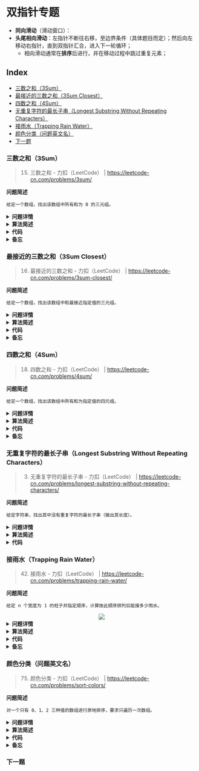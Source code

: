 双指针专题
===
- **同向滑动**（滑动窗口）：
- **头尾相向滑动**：左指针不断往右移，至边界条件（具体题目而定）；然后向左移动右指针，直到双指针汇合，进入下一轮循环；
    - 相向滑动通常在**排序**后进行，并在移动过程中跳过重复元素；

Index
---
<!-- TOC -->

- [三数之和（3Sum）](#三数之和3sum)
- [最接近的三数之和（3Sum Closest）](#最接近的三数之和3sum-closest)
- [四数之和（4Sum）](#四数之和4sum)
- [无重复字符的最长子串（Longest Substring Without Repeating Characters）](#无重复字符的最长子串longest-substring-without-repeating-characters)
- [接雨水（Trapping Rain Water）](#接雨水trapping-rain-water)
- [颜色分类（问题英文名）](#颜色分类问题英文名)
- [下一题](#下一题)

<!-- /TOC -->



### 三数之和（3Sum）
> 15. 三数之和 - 力扣（LeetCode） | https://leetcode-cn.com/problems/3sum/

**问题简述**
```text
给定一个数组，找出该数组中所有和为 0 的三元组。
```

<details><summary><b>问题详情</b></summary> 

```text
给你一个包含 n 个整数的数组 nums，判断 nums 中是否存在三个元素 a，b，c ，使得 a + b + c = 0 ？请你找出所有和为 0 且不重复的三元组。

注意：答案中不可以包含重复的三元组。

示例 1：
    输入：nums = [-1,0,1,2,-1,-4]
    输出：[[-1,-1,2],[-1,0,1]]

示例 2：
    输入：nums = []
    输出：[]

示例 3：
    输入：nums = [0]
    输出：[]

提示：
    0 <= nums.length <= 3000
    -10^5 <= nums[i] <= 10^5
```

</details>

<details><summary><b>算法简述</b></summary> 

1. 对数组排序；
1. 先**固定一个数**，通常固定第一个数，或者最后一个，两者类似
    - 不建议固定中间位置的数（见踩坑记录）；
1. 此时左右指针分别指向**剩余部分**的首尾位置；此时若三数之和小于目标值，则右移左指针；若大于目标值，则左移右指针；

- 为避免存入重复三元组，需要循环跳过重复元素；可以使用 set 去重，但这不是考察要点，其次也存在效率问题；
- 适当进行剪枝可以提升性能；

</details>

<details><summary><b>代码</b></summary> 

**python**：时间复杂度：`O(n^2)`，空间复杂度：`O(n)`
```python
from typing import List

class Solution:
    def threeSum(self, nums: List[int]) -> List[List[int]]:
        # 设置目标值
        target = 0

        ret = []
        L = len(nums)
        if L < 3:
            return ret

        # 排序
        nums = sorted(nums)
        for i in range(L - 2):  # 固定第一个数，注意范围
            # 剪枝
            if i > 0 and nums[i] == nums[i - 1]: continue
            if nums[i] + nums[i + 1] + nums[i + 2] > target: break
            if nums[i] + nums[L - 2] + nums[L - 1] < target: continue

            # 设置左右指针
            l, r = i + 1, L - 1
            while l < r:

                s = nums[i] + nums[l] + nums[r]
                if s < target:
                    l += 1
                elif s > target:
                    r -= 1
                else:  # s == target
                    ret.append([nums[i], nums[l], nums[r]])

                    # 同时移动双指针
                    l += 1
                    r -= 1

                    # 如果跟上一个值相同，就跳过
                    while l < r and nums[l] == nums[l - 1]: l += 1
                    while l < r and nums[r] == nums[r + 1]: r -= 1

        return ret

```

</details>

<details><summary><b>备忘</b></summary> 

1. 为什么不要固定中间位置的数
    - 固定第一个或最后一个数可以**缩小**每次遍历双指针的范围；
    - 但是固定中间位置的数则不会，这会带来额外的判重操作；
        
        ```python
        # 固定第一个数
        for i in range(L - 2):
            lp, rp = i + 1, L - 1  # 左指针与 i 的位置相关
        
        # 固定中间位置的数
        for i in range(1, L - 1):
            lp, rp = 0, L - 1  # 左右指针始终不变
        ```

1. 如何利用单调性剪枝
    - 在经过排序后，每轮迭代时，三数之和的最大值 `max_s` 和最小值`min_s`是确定的；
    - 所以当 `min_s > target` 或 `max_s < target` 时，后续都不可能存在等于目标值的三元组；
    - 注意：`min_s` 已经是当前的全局最小值，而 `max_s` 却不是全局最大值，所以前者可以 `break`，后者则应该 `continue`；
    - 代码细节：

        ```python
        # min_s
        if nums[i] + nums[i + 1] + nums[i + 2] > target: break
        # max_s
        if nums[i] + nums[L - 2] + nums[L - 1] < target: continue
        ```

</details>


### 最接近的三数之和（3Sum Closest）
> 16. 最接近的三数之和 - 力扣（LeetCode） | https://leetcode-cn.com/problems/3sum-closest/

**问题简述**
```text
给定一个数组，找出该数组中和最接近指定值的三元组。
```

<details><summary><b>问题详情</b></summary> 

```text
给定一个包括 n 个整数的数组 nums 和 一个目标值 target。找出 nums 中的三个整数，使得它们的和与 target 最接近。返回这三个数的和。假定每组输入只存在唯一答案。

示例：
    输入：nums = [-1,2,1,-4], target = 1
    输出：2
    解释：与 target 最接近的和是 2 (-1 + 2 + 1 = 2) 。

提示：
    3 <= nums.length <= 10^3
    -10^3 <= nums[i] <= 10^3
    -10^4 <= target <= 10^4
```

</details>

<details><summary><b>算法简述</b></summary> 

1. 先对数组排序，然后用前三个数的和初始化返回值 ret；
1. 先固定第一个数字，然后左右双指针遍历剩余部分；
1. 若此时三数之和小于目标值，则右移左指针；若大于目标值，则左移右指针；
    - 如果等于则直接返回结果，结束程序；
1. 期间如果当前和比 ret 更接近目标值，则更新 ret；

- 利用单调性进行剪枝能大幅提升性能（本题中这一点可能比双指针遍历更重要）

</details>

<details><summary><b>代码</b></summary> 

**python**：时间复杂度：`O(n^2)`，空间复杂度：`O(1)`
```python
from typing import List

class Solution:
    def threeSumClosest(self, nums: List[int], target: int) -> int:
        nums = sorted(nums)

        L = len(nums)
        ret = nums[0] + nums[1] + nums[2]  # 初始化，len(nums) >= 3
        for i in range(L - 2):

            # 跳过重复元素
            if i > 0 and nums[i] == nums[i - 1]:
                continue

            # 剪枝：利用单调性
            min_s = nums[i] + nums[i + 1] + nums[i + 2]  # 最小和
            if min_s > target:
                if abs(min_s - target) < abs(ret - target):
                    ret = min_s
                break

            max_s = nums[i] + nums[L - 2] + nums[L - 1]  # 最大和
            if max_s < target:
                ret = max_s
                continue

            # 初始化双指针
            l, r = i + 1, L - 1
            while l < r:
                s = nums[i] + nums[l] + nums[r]
                if abs(s - target) < abs(ret - target):
                    ret = s

                if s < target:
                    l += 1
                    while l < r and nums[l] == nums[l - 1]: l += 1
                elif s > target:
                    r -= 1
                    while l < r and nums[r] == nums[r + 1]: r -= 1
                else:  # ret == target
                    return ret
        return ret

```

</details>

<details><summary><b>备忘</b></summary> 

1. 如何利用单调性剪枝
    - 在经过排序后，每轮迭代时，三数之和的最大值和最小值是确定的；
    - 所以如果最小值比目标值大，那么后面无论怎么移动双指针，差值都只会越来越大；最大值比目标值小时同理；
    - 代码细节：

        ```python
        # 剪枝：利用单调性
        min_s = nums[i] + nums[i + 1] + nums[i + 2]  # 最小和
        if min_s > target:  # 如果最小和也大于 target，则剩余部分的差值肯定越来越大
            # 容易忽略的一步，注意此时也是有可能出现答案的，比如 ret < 0 < min_s 时
            if abs(min_s - target) < abs(ret - target):
                ret = min_s
            break

        max_s = nums[i] + nums[L - 2] + nums[L - 1]  # 最大和
        if max_s < target:  # 如果最大和也小于 target，则剩余部分的差值肯定越来越大
            ret = max_s  # 此时 ret < max_s < target，所以 max_s 必然比当前 ret 更接近目标值
            continue
        ```

</details>


### 四数之和（4Sum）
> 18. 四数之和 - 力扣（LeetCode） | https://leetcode-cn.com/problems/4sum/

**问题简述**
```text
给定一个数组，找出该数组中所有和为指定值的四元组。
```

<details><summary><b>问题详情</b></summary> 

```text
给定一个包含 n 个整数的数组 nums 和一个目标值 target，判断 nums 中是否存在四个元素 a，b，c 和 d ，使得 a + b + c + d 的值与 target 相等？找出所有满足条件且不重复的四元组。

注意：答案中不可以包含重复的四元组。

示例 1：
    输入：nums = [1,0,-1,0,-2,2], target = 0
    输出：[[-2,-1,1,2],[-2,0,0,2],[-1,0,0,1]]

示例 2：
    输入：nums = [], target = 0
    输出：[]

提示：

    0 <= nums.length <= 200
    -10^9 <= nums[i] <= 10^9
    -10^9 <= target <= 10^9
```

</details>

<details><summary><b>算法简述</b></summary> 

1. 在三数之和的基础上再套一层循环，相当于每次固定前两个数，然后对后两个数进行双指针移动；

</details>

<details><summary><b>代码</b></summary> 

**python**：时间复杂度：`O(n^3)`，空间复杂度：`O(n)`
```python
class Solution:
    def fourSum(self, nums: List[int], target: int) -> List[List[int]]:
        ret = []
        L = len(nums)
        if L < 4: return ret

        nums = sorted(nums)
        for i in range(L - 3):
            # 剪枝
            if nums[i] + nums[i + 1] + nums[i + 2] + nums[i + 3] > target: break
            if nums[i] + nums[L - 1] + nums[L - 2] + nums[L - 1] < target: continue
            if i > 0 and nums[i] == nums[i - 1]: continue

            for j in range(i + 1, L - 2):
                # 剪枝
                if nums[i] + nums[j] + nums[j + 1] + nums[j + 2] > target: break
                if nums[i] + nums[j] + nums[L - 2] + nums[L - 1] < target: continue
                if j > i + 1 and nums[j] == nums[j - 1]: continue

                l, r = j + 1, L - 1
                while l < r:
                    s = nums[i] + nums[j] + nums[l] + nums[r]

                    if s < target:
                        l += 1
                    elif s > target:
                        r -= 1
                    else:
                        ret.append([nums[i], nums[j], nums[l], nums[r]])
                        l += 1
                        r -= 1

                        while l < r and nums[l] == nums[l - 1]: l += 1
                        while l < r and nums[r] == nums[r + 1]: r -= 1

        return ret

```

</details>

<details><summary><b>备忘</b></summary> 

1. 注意每一层都可以进行剪枝；

</details>


### 无重复字符的最长子串（Longest Substring Without Repeating Characters）
> 3. 无重复字符的最长子串 - 力扣（LeetCode） | https://leetcode-cn.com/problems/longest-substring-without-repeating-characters/

**问题简述**
```text
给定字符串，找出其中没有重复字符的最长子串（输出其长度）。
```

<details><summary><b>问题详情</b></summary> 

```text
给定一个字符串，请你找出其中不含有重复字符的 最长子串 的长度。

示例 1:
    输入: s = "abcabcbb"
    输出: 3 
    解释: 因为无重复字符的最长子串是 "abc"，所以其长度为 3。

示例 2:
    输入: s = "bbbbb"
    输出: 1
    解释: 因为无重复字符的最长子串是 "b"，所以其长度为 1。

示例 3:
    输入: s = "pwwkew"
    输出: 3
    解释: 因为无重复字符的最长子串是 "wke"，所以其长度为 3。
         请注意，你的答案必须是 子串 的长度，"pwke" 是一个子序列，不是子串。

示例 4:
    输入: s = ""
    输出: 0
 
提示：
    0 <= s.length <= 5 * 104
    s 由英文字母、数字、符号和空格组成
```

</details>

<details><summary><b>算法简述</b></summary> 

1. 双指针作为一个滑动窗口同向移动，记录窗口中出现过的最长不重复子串；
1. 使用字典记录每个字符最新的位置；
1. 如果是新字符，更新长度；反之更新窗口的起始位置，即移动左指针到该字符上次出现的位置作为新窗口的起点；
- **注意**：即使是出现过的字符，但如果它不在新窗口内，就不需要更新窗口；如 `abcbcde`，当右指针移至第二个 `c` 时，此时新窗口的起始位置已经是第二个 `b` 了，在第一个 `c` 之前，此时就不需要更新窗口；

</details>

<details><summary><b>代码</b></summary> 

**python**：时间复杂度：`O(n)`，空间复杂度：`O(1)`
```python
class Solution:
    def lengthOfLongestSubstring(self, s: str) -> int:
        idx = {}

        l = -1
        ret = 0
        for r, c in enumerate(s):
            if c in idx and idx[c] > l:
                l = idx[c]
            else:
                if r - l > ret:
                    ret = r - l

            idx[c] = r

        return ret
```

</details>


### 接雨水（Trapping Rain Water）
> 42. 接雨水 - 力扣（LeetCode） | https://leetcode-cn.com/problems/trapping-rain-water/

**问题简述**
```text
给定 n 个宽度为 1 的柱子并指定顺序，计算按此顺序排列后能接多少雨水。
```

<div align="center"><img src="./_assets/rainwatertrap.png" height="" /></div>

<details><summary><b>问题详情</b></summary> 

```text
给定 n 个非负整数表示每个宽度为 1 的柱子的高度图，计算按此排列的柱子，下雨之后能接多少雨水。

示例 1:
    输入：height = [0,1,0,2,1,0,1,3,2,1,2,1]
    输出：6
    解释：上面是由数组 [0,1,0,2,1,0,1,3,2,1,2,1] 表示的高度图，在这种情况下，可以接 6 个单位的雨水（蓝色部分表示雨水）。 

示例 2:
    输入：height = [4,2,0,3,2,5]
    输出：9

提示：
    n == height.length
    0 <= n <= 3 * 104
    0 <= height[i] <= 10^5
```

</details>

<details><summary><b>算法简述</b></summary> 

- 本题可以抽象为：对 `height` 中的每个位置，分别找出其左右最高的柱子，记为 `max_l` 和 `max_r`，则每个位置的储水量为 `min(max_l, max_r) - height[i]`，然后叠加各位置的储水量即为答案；

**思路 1**
- 分别从左往右和从右往左循环两次，找出每个位置左侧的最高点 `max_l` 和右侧的最高点 `max_r`，分别存储在两个数组中；然后再循环一次记录每个位置的储水量；
- 时间复杂度：`O(n)`，空间复杂度：`O(n)`

**思路 2**
- 使用左右双指针，配合两个变量维护 `max_l` 和 `max_r`；
- 时间复杂度：`O(n)`，空间复杂度：`O(1)`

</details>

<details><summary><b>代码</b></summary> 

**思路 1（python）**：时间复杂度：`O(n)`，空间复杂度：`O(n)`
```python
from typing import List

class Solution:
    def trap(self, height: List[int]) -> int:
        L = len(height)
        if L < 1: return 0

        max_l = [height[0] for _ in range(L)]
        for i in range(1, len(height)):
            max_l[i] = max(height[i], max_l[i - 1])

        max_r = [height[L - 1] for _ in range(L)]
        for i in range(L - 2, -1, -1):
            max_r[i] = max(height[i], max_r[i + 1])

        ret = 0
        for i in range(L):
            ret += min(max_l[i], max_r[i]) - height[i]

        return ret
```

**思路 2（python）**
```python
class Solution:
    def trap(self, height: List[int]) -> int:
        L = len(height)
        if L < 3: return 0

        ret = 0
        l, r = 0, L - 1
        max_l, max_r = height[0], height[L - 1]
        while l < r:
            if height[l] < height[r]:
                if height[l] >= max_l:
                    max_l = height[l]  # 1
                else:
                    ret += max_l - height[l]  # 2
                l += 1
            else:
                if height[r] >= max_r:
                    max_r = height[r]  # 3
                else:
                    ret += max_r - height[r]  # 4
                r -= 1

        return ret
```

</details>

<details><summary><b>备忘</b></summary> 

- 思路 2 的代码隐藏了一个逻辑，即“当进入分支 2 时，有 `max_l < max_r`；或进入分支 4 时，有 `max_r < max_l`”；

</details>


### 颜色分类（问题英文名）
> 75. 颜色分类 - 力扣（LeetCode） | https://leetcode-cn.com/problems/sort-colors/

**问题简述**
```text
对一个只有 0、1、2 三种值的数组进行原地排序，要求只遍历一次数组。
```

<details><summary><b>问题详情</b></summary> 

```text
给定一个包含红色、白色和蓝色，一共 n 个元素的数组，原地对它们进行排序，使得相同颜色的元素相邻，并按照红色、白色、蓝色顺序排列。

此题中，我们使用整数 0、 1 和 2 分别表示红色、白色和蓝色。

示例 1：
    输入：nums = [2,0,2,1,1,0]
    输出：[0,0,1,1,2,2]

示例 2：
    输入：nums = [2,0,1]
    输出：[0,1,2]

提示：
    n == nums.length
    1 <= n <= 300
    nums[i] 为 0、1 或 2

进阶：
    你可以不使用代码库中的排序函数来解决这道题吗？
    你能想出一个仅使用常数空间的一趟扫描算法吗？

```

</details>

<details><summary><b>算法简述</b></summary> 

**思路 1**
- 使用计数排序，但是要遍历至少两次；

**思路 2**
- 类似滑动窗口的思想：
    - 定义三个指针分别指向 0，1，2 三个连续块的最后一个位置；
    - 均初始化为 0；
    - 遍历时，如果出现 2 就把指向 2 的指针都向后移动一位，出现 1 就把指向 1、2 的指针向后移动一位，出现 0 就把指向 0、1、2 的指针都向后移动一位；

</details>

<details><summary><b>代码</b></summary> 

**思路 1**：计数排序
- 时间复杂度：`O(n)`，空间复杂度：`O(1)`
```python
from typing import List
from collections import defaultdict

class Solution:
    def sortColors(self, nums: List[int]) -> None:
        """
        Do not return anything, modify nums in-place instead.
        """

        cnt = defaultdict(lambda: 0)
        for i in nums:
            cnt[i] += 1

        for i in range(len(nums)):
            if i < cnt[0]:
                nums[i] = 0
            elif i < cnt[0] + cnt[1]:
                nums[i] = 1
            else:
                nums[i] = 2
```

**思路 2**
- 时间复杂度：`O(n)`，空间复杂度：`O(1)`
```python
from typing import List

class Solution:
    def sortColors(self, nums: List[int]) -> None:
        """
        Do not return anything, modify nums in-place instead.
        """

        p0, p1, p2 = 0, 0, 0

        for i in range(len(nums)):
            if nums[i] == 2:
                nums[p2] = 2
                p2 += 1
            elif nums[i] == 1:
                nums[p2] = 2
                p2 += 1
                nums[p1] = 1
                p1 += 1
            else:
                nums[p2] = 2
                p2 += 1
                nums[p1] = 1
                p1 += 1
                nums[p0] = 0
                p0 += 1
```

</details>

<details><summary><b>备忘</b></summary> 

1. 1
1. 2

</details>


### 下一题